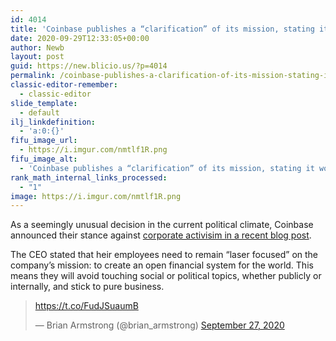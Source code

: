 ```yaml
---
id: 4014
title: 'Coinbase publishes a “clarification” of its mission, stating it won&#8217;t take on activism'
date: 2020-09-29T12:33:05+00:00
author: Newb
layout: post
guid: https://new.blicio.us/?p=4014
permalink: /coinbase-publishes-a-clarification-of-its-mission-stating-it-wont-take-on-activism/
classic-editor-remember:
  - classic-editor
slide_template:
  - default
ilj_linkdefinition:
  - 'a:0:{}'
fifu_image_url:
  - https://i.imgur.com/nmtlf1R.png
fifu_image_alt:
  - 'Coinbase publishes a “clarification” of its mission, stating it won&#8217;t take on activism'
rank_math_internal_links_processed:
  - "1"
image: https://i.imgur.com/nmtlf1R.png
---
```

As a seemingly unusual decision in the current political climate, Coinbase announced their stance against [corporate activisim in a recent blog post](https://www.coindesk.com/crypto-twitter-coinbase-corporate-activism).

The CEO stated that heir employees need to remain “laser focused” on the company’s mission: to create an open financial system for the world. This means they will avoid touching social or political topics, whether publicly or internally, and stick to pure business.

<blockquote class="twitter-tweet">
  <p lang="und" dir="ltr">
    <a href="https://t.co/FudJSuaumB">https://t.co/FudJSuaumB</a>
  </p>
  
  <p>
    &mdash; Brian Armstrong (@brian_armstrong) <a href="https://twitter.com/brian_armstrong/status/1310301482101563392?ref_src=twsrc%5Etfw">September 27, 2020</a>
  </p>
</blockquote>